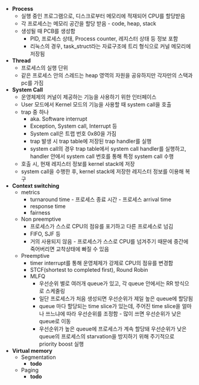 * **Process**
  * 실행 중인 프로그램으로, 디스크로부터 메모리에 적재되어 CPU를 할당받음 
  * 각 프로세스는 메모리 공간을 할당 받음 - code, heap, stack
  * 생성될 때 PCB를 생성함
    * PID, 프로세스 상태, Process counter, 레지스터 상태 등 정보 포함
    * 리눅스의 경우, task_struct라는 자료구조에 트리 형식으로 커널 메모리에 저장됨
* **Thread**
  * 프로세스의 실행 단위
  * 같은 프로세스 안의 스레드는 heap 영역의 자원을 공유하지만 각자만의 스택과 pc를 가짐
* **System Call**
  * 운영체제의 커널이 제공하는 기능을 사용하기 위한 인터페이스
  * User 모드에서 Kernel 모드의 기능을 사용할 때 system call을 호출
  * trap 중 하나
    * aka. Software interrupt
    * Exception, System call, Interrupt 등
    * System call은 트랩 번호 0x80을 가짐
    * trap 발생 시 trap table에 저장된 trap handler를 실행
    * system call의 경우 trap table에서 system call handler를 실행하고, handler 안에서 system call 번호를 통해 특정 system call 수행
  * 호출 시, 현재 레지스터 정보를 kernel stack에 저장
  * system call을 수행한 후, kernel stack에 저장한 레지스터 정보를 이용해 복구
* **Context switching**
  * metrics 
    * turnaround time - 프로세스 종료 시간 - 프로세스 arrival time
    * response time
    * fairness
  * Non preemptive
    * 프로세스가 스스로 CPU의 점유를 포기하고 다른 프로세스로 넘김
    * FIFO, SJF 등
    * 거의 사용되지 않음 - 프로세스가 스스로 CPU를 넘겨주기 때문에 중간에 죽어버리면 교착상태에 빠질 수 있음
  * Preemptive
    * timer interrupt를 통해 운영체제가 강제로 CPU의 점유를 변경함
    * STCF(shortest to completed first), Round Robin 
    * MLFQ
      * 우선순위 별로 여러개 queue가 있고, 각 queue 안에서는 RR 방식으로 스케줄링
      * 일단 프로세스가 처음 생성되면 우선순위가 제일 높은 queue에 할당됨
      * queue 마다 할당되는 time slice가 있는데, 주어진 time slice을 얼마나 쓰느냐에 따라 우선순위를 조정함 - 많이 쓰면 우선순위가 낮은 queue로 이동
      * 우선순위가 높은 queue에 프로세스가 계속 할당돼 우선순위가 낮은 queue의 프로세스의 starvation을 방지하기 위해 주기적으로 priority boost 실행
* **Virtual memory**
  * Segmentation
    * **todo**
  * Paging
    * **todo**